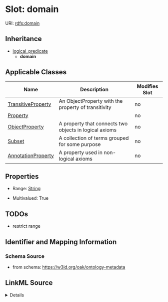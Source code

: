 

# Slot: domain

URI: [rdfs:domain](http://www.w3.org/2000/01/rdf-schema#domain)




## Inheritance

* [logical_predicate](logical_predicate.md)
    * **domain**






## Applicable Classes

| Name | Description | Modifies Slot |
| --- | --- | --- |
| [TransitiveProperty](TransitiveProperty.md) | An ObjectProperty with the property of transitivity |  no  |
| [Property](Property.md) |  |  no  |
| [ObjectProperty](ObjectProperty.md) | A property that connects two objects in logical axioms |  no  |
| [Subset](Subset.md) | A collection of terms grouped for some purpose |  no  |
| [AnnotationProperty](AnnotationProperty.md) | A property used in non-logical axioms |  no  |







## Properties

* Range: [String](String.md)

* Multivalued: True





## TODOs

* restrict range

## Identifier and Mapping Information







### Schema Source


* from schema: https://w3id.org/oak/ontology-metadata




## LinkML Source

<details>
```yaml
name: domain
todos:
- restrict range
from_schema: https://w3id.org/oak/ontology-metadata
rank: 1000
is_a: logical_predicate
slot_uri: rdfs:domain
multivalued: true
alias: domain
domain_of:
- Property
range: string

```
</details>